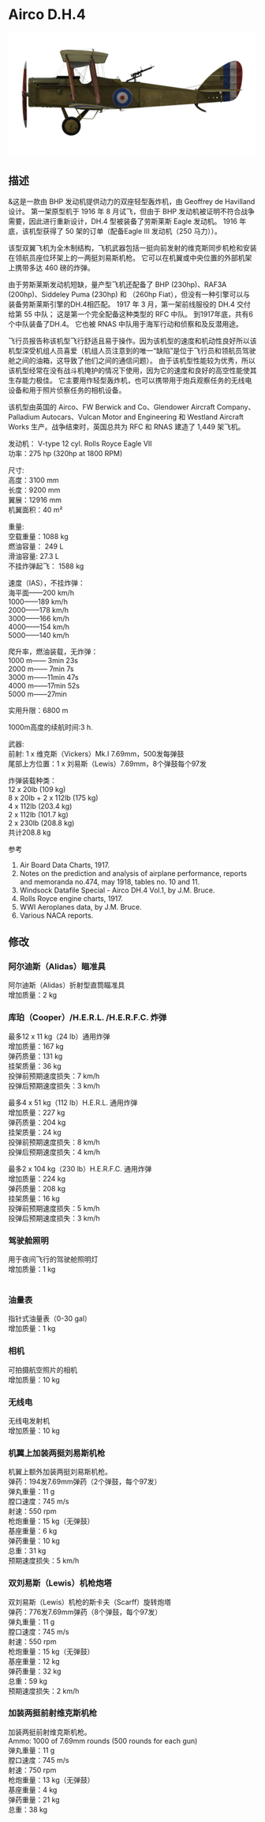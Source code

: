 # Airco D.H.4  
  
![aircodh4](../images/aircodh4.png)  
  
## 描述  
  
&这是一款由 BHP 发动机提供动力的双座轻型轰炸机，由 Geoffrey de Havilland 设计。 第一架原型机于 1916 年 8 月试飞，但由于 BHP 发动机被证明不符合战争需要，因此进行重新设计，DH.4 型被装备了劳斯莱斯 Eagle 发动机。 1916 年底，该机型获得了 50 架的订单（配备Eagle III 发动机（250 马力））。  
  
该型双翼飞机为全木制结构，飞机武器包括一挺向前发射的维克斯同步机枪和安装在领航员座位环架上的一两挺刘易斯机枪。 它可以在机翼或中央位置的外部机架上携带多达 460 磅的炸弹。  
  
由于劳斯莱斯发动机短缺，量产型飞机还配备了 BHP (230hp)、RAF3A (200hp)、Siddeley Puma (230hp) 和 （260hp Fiat），但没有一种引擎可以与装备劳斯莱斯引擎的DH.4相匹配。 1917 年 3 月，第一架前线服役的 DH.4 交付给第 55 中队； 这是第一个完全配备这种类型的 RFC 中队。 到1917年底，共有6个中队装备了DH.4。 它也被 RNAS 中队用于海军行动和侦察和及反潜用途。  
  
飞行员报告称该机型飞行舒适且易于操作。因为该机型的速度和机动性良好所以该机型深受机组人员喜爱（机组人员注意到的唯一“缺陷”是位于飞行员和领航员驾驶舱之间的油箱，这导致了他们之间的通信问题）。 由于该机型性能较为优秀，所以该机型经常在没有战斗机掩护的情况下使用，因为它的速度和良好的高空性能使其生存能力极佳。 它主要用作轻型轰炸机，也可以携带用于炮兵观察任务的无线电设备和用于照片侦察任务的相机设备。  
  
该机型由英国的 Airco、FW Berwick and Co、Glendower Aircraft Company、Palladium Autocars、Vulcan Motor and Engineering 和 Westland Aircraft Works 生产。战争结束时，英国总共为 RFC 和 RNAS 建造了 1,449 架飞机。  
  
  
发动机： V-type 12 cyl. Rolls Royce Eagle VII  
功率：275 hp (320hp at 1800 RPM)  
  
尺寸:  
高度：3100 mm  
长度：9200 mm  
翼展：12916 mm  
机翼面积：40 m²  
  
重量:  
空载重量：1088 kg  
燃油容量： 249 L  
滑油容量: 27.3 L  
不挂炸弹起飞： 1588 kg  
  
速度（IAS），不挂炸弹：   
海平面——200 km/h  
1000——189 km/h  
2000——178 km/h  
3000——166 km/h  
4000——154 km/h  
5000——140 km/h  
  
爬升率，燃油装载，无炸弹：  
1000 m—— 3min 23s  
2000 m—— 7min 7s  
3000 m——11min 47s  
4000 m——17min 52s  
5000 m——27min  
  
实用升限：6800 m  
  
1000m高度的续航时间:3 h.  
  
武器:  
前射: 1 x 维克斯（Vickers）Mk.I 7.69mm，500发每弹鼓  
尾部上方位置：1 x 刘易斯（Lewis）7.69mm，8个弹鼓每个97发  
  
炸弹装载种类：  
12 x 20lb (109 kg)  
8 x 20lb + 2 x 112lb (175 kg)  
4 x 112lb (203.4 kg)  
2 x 112lb (101.7 kg)  
2 x 230lb (208.8 kg)  
共计208.8 kg  
  
参考  
1) Air Board Data Charts, 1917.  
2) Notes on the prediction and analysis of airplane performance, reports and memoranda no.474, may 1918, tables no. 10 and 11.  
3) Windsock Datafile Special - Airco DH.4 Vol.1, by J.M. Bruce.  
4) Rolls Royce engine charts, 1917.  
5) WWI Aeroplanes data, by J.M. Bruce.  
6) Various NACA reports.  
  
## 修改  
  
  
### 阿尔迪斯（Alidas）瞄准具  
  
阿尔迪斯（Alidas）折射型直筒瞄准具  
增加质量：2 kg  
  
  
### 库珀（Cooper）/H.E.R.L. /H.E.R.F.C. 炸弹  
  
最多12 x 11 kg（24 lb）通用炸弹  
增加质量：167 kg  
弹药质量：131 kg  
挂架质量：36 kg  
投弹前预期速度损失：7 km/h  
投弹后预期速度损失：3 km/h  
  
最多4 x 51 kg（112 lb）H.E.R.L. 通用炸弹  
增加质量：227 kg  
弹药质量：204 kg  
挂架质量：24 kg  
投弹前预期速度损失：8 km/h  
投弹后预期速度损失：4 km/h  
  
最多2 x 104 kg（230 lb）H.E.R.F.C. 通用炸弹  
增加质量：224 kg  
弹药质量：208 kg  
挂架质量：16 kg  
投弹前预期速度损失：5 km/h  
投弹后预期速度损失：3 km/h  ﻿
  
### 驾驶舱照明  
  
用于夜间飞行的驾驶舱照明灯  
增加质量：1 kg  
  ﻿
  
### 油量表  
  
指针式油量表（0-30 gal）  
增加质量：1 kg  
  
  
### 相机  
  
可拍摄航空照片的相机  
增加质量：10 kg  
  
  
### 无线电  
  
无线电发射机  
增加质量：10 kg  ﻿
  
### 机翼上加装两挺刘易斯机枪  
  
机翼上额外加装两挺刘易斯机枪。  
弹药：194发7.69mm弹药（2个弹鼓，每个97发）  
弹丸重量：11 g  
膛口速度：745 m/s  
射速：550 rpm  
枪炮重量：15 kg（无弹鼓）  
基座重量：6 kg  
弹药重量：10 kg  
总重：31 kg  
预期速度损失：5 km/h  ﻿
  
### 双刘易斯（Lewis）机枪炮塔  
  
双刘易斯（Lewis）机枪的斯卡夫（Scarff）旋转炮塔  
弹药：776发7.69mm弹药（8个弹鼓，每个97发）  
弹丸重量：11 g  
膛口速度：745 m/s  
射速：550 rpm  
枪炮重量：15 kg（无弹鼓）  
基座重量：12 kg  
弹药重量：32 kg  
总重：59 kg  
预期速度损失：2 km/h  ﻿
  
### 加装两挺前射维克斯机枪  
  
加装两挺前射维克斯机枪。  
Ammo: 1000 of 7.69mm rounds (500 rounds for each gun)  
弹丸重量：11 g  
膛口速度：745 m/s  
射速：750 rpm  
枪炮重量：13 kg（无弹鼓）  
基座重量：4 kg  
弹药重量：21 kg  
总重：38 kg  
